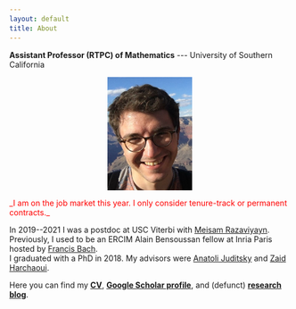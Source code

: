 ```yaml
---
layout: default
title: About
---
```


__Assistant Professor (RTPC) of Mathematics__ --- University of Southern California  

<p align="center">
<img src="photoGrandCanyon-cropped-stronger.jpg" alt="Getty museum" width="30%" align="center" hspace="20">
</p>
  
<span style="color:red;">
_I am on the job market this year. I only consider tenure-track or permanent contracts._  
</span>  
  
In 2019--2021 I was a postdoc at USC Viterbi with [Meisam Razaviyayn](https://sites.usc.edu/razaviyayn/research/). Previously, I used to be an ERCIM Alain Bensoussan fellow at Inria Paris hosted by [Francis Bach](https://www.di.ens.fr/~fbach/).  
I graduated with a PhD in 2018. My advisors were [Anatoli Juditsky](https://ljk.imag.fr/membres/Anatoli.Iouditski/) and [Zaid Harchaoui](http://faculty.washington.edu/zaid/index.html). 
<br />
  
  
Here you can find my [__CV__](assets/dmitrii_ostrovskii_CV.pdf), [__Google Scholar profile__](https://scholar.google.fr/citations?user=2IvZJ3cAAAAJ&hl=en), and (defunct) [__research blog__](https://ostrodmit.github.io/blog/).